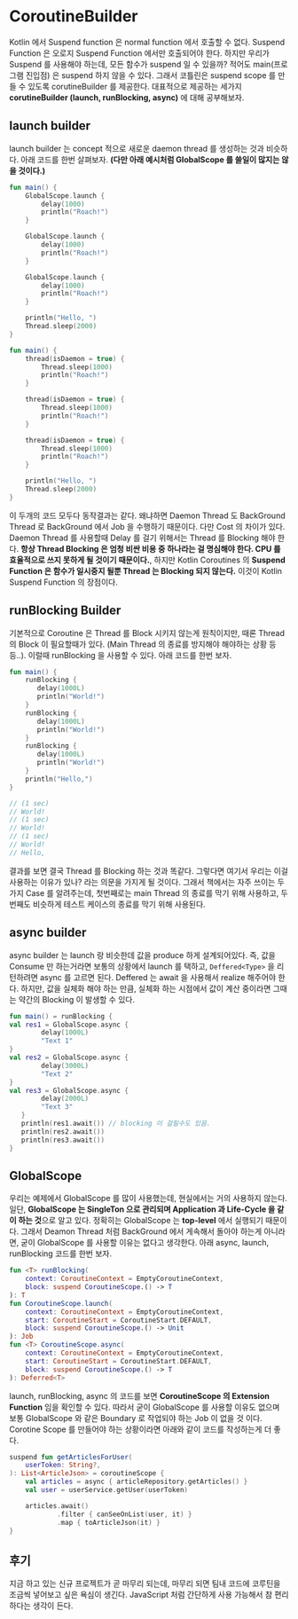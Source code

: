 # CoroutineBuilder

Kotlin 에서 Suspend function 은 normal function 에서 호출할 수 없다. Suspend Function 은 오로지 Suspend Function 에서만 호출되어야 한다. 하지만 우리가 Suspend 를 사용해야 하는데, 모든 함수가 suspend 일 수 있을까? 적어도 main(프로그램 진입점) 은 suspend 하지 않을 수 있다. 그래서 코틀린은 suspend scope 를 만들 수 있도록 corutineBuilder 를 제공한다. 대표적으로 제공하는 세가지 **corutineBuilder (launch, runBlocking, async)** 에 대해 공부해보자.

## launch builder

launch builder 는 concept 적으로 새로운 daemon thread 를 생성하는 것과 비슷하다. 아래 코드를 한번 살펴보자. **(다만 아래 예시처럼 GlobalScope 를 쓸일이 많지는 않을 것이다.)**

```kotlin
fun main() {
    GlobalScope.launch {
        delay(1000)
        println("Roach!")
    }

    GlobalScope.launch {
        delay(1000)
        println("Roach!")
    }

    GlobalScope.launch {
        delay(1000)
        println("Roach!")
    }

    println("Hello, ")
    Thread.sleep(2000)
}
```

```kotlin
fun main() {
    thread(isDaemon = true) {
        Thread.sleep(1000)
        println("Roach!")
    }

    thread(isDaemon = true) {
        Thread.sleep(1000)
        println("Roach!")
    }

    thread(isDaemon = true) {
        Thread.sleep(1000)
        println("Roach!")
    }

    println("Hello, ")
    Thread.sleep(2000)
}
```

이 두개의 코드 모두다 동작결과는 같다. 왜냐하면 Daemon Thread 도 BackGround Thread 로 BackGround 에서 Job 을 수행하기 때문이다. 다만 Cost 의 차이가 있다. Daemon Thread 를 사용할때 Delay 를 걸기 위해서는 Thread 를 Blocking 해야 한다. **항상 Thread Blocking 은 엄청 비싼 비용 중 하나라는 걸 명심해야 한다. CPU 를 효율적으로 쓰지 못하게 될 것이기 때문이다.**, 하지만 Kotlin Coroutines 의 **Suspend Function 은 함수가 일시중지 될뿐 Thread 는 Blocking 되지 않는다.** 이것이 Kotlin Suspend Function 의 장점이다.

## runBlocking Builder

기본적으로 Coroutine 은 Thread 를 Block 시키지 않는게 원칙이지만, 때론 Thread 의 Block 이 필요할때가 있다. (Main Thread 의 종료를 방지해야 해야하는 상황 등등..). 이럴때 runBlocking 을 사용할 수 있다. 아래 코드를 한번 보자.

```kotlin
fun main() { 
    runBlocking {
       delay(1000L)
       println("World!")
    }
    runBlocking {
       delay(1000L)
       println("World!")
    }
    runBlocking {
       delay(1000L)
       println("World!")
    }
    println("Hello,")
}

// (1 sec)
// World!
// (1 sec)
// World!
// (1 sec)
// World!
// Hello,
```

결과를 보면 결국 Thread 를 Blocking 하는 것과 똑같다. 그렇다면 여기서 우리는 이걸 사용하는 이유가 있나? 라는 의문을 가지게 될 것이다.
그래서 책에서는 자주 쓰이는 두가지 Case 를 알려주는데, 첫번째로는 main Thread 의 종료를 막기 위해 사용하고, 두번째도 비슷하게 테스트 케이스의 종료를 막기 위해 사용된다.

## async builder

async builder 는 launch 랑 비슷한데 값을 produce 하게 설계되어있다. 즉, 값을 Consume 만 하는거라면 보통의 상황에서 launch 를 택하고, `Deffered<Type>` 을 리턴하려면 async 를 고르면 된다. Deffered 는 await 을 사용해서 realize 해주어야 한다. 하지만, 값을 실체화 해야 하는 만큼, 실체화 하는 시점에서 값이 계산 중이라면 그때는 약간의 Blocking 이 발생할 수 있다.

```kotlin
fun main() = runBlocking {
val res1 = GlobalScope.async {
        delay(1000L)
        "Text 1"
}
val res2 = GlobalScope.async {
        delay(3000L)
        "Text 2"
}
val res3 = GlobalScope.async {
        delay(2000L)
        "Text 3"
   }
   println(res1.await()) // blocking 이 걸릴수도 있음.
   println(res2.await())
   println(res3.await())
}
```

## GlobalScope

우리는 예제에서 GlobalScope 를 많이 사용했는데, 현실에서는 거의 사용하지 않는다. 일단, **GlobalScope 는 SingleTon 으로 관리되며 Application 과 Life-Cycle 을 같이 하는 것**으로 알고 있다. 정확히는 GlobalScope 는 **top-level** 에서 실행되기 때문이다. 그래서 Deamon Thread 처럼 BackGround 에서 게속해서 돌아야 하는게 아니라면, 굳이 GlobalScope 를 사용할 이유는 없다고 생각한다. 아래 async, launch, runBlocking 코드를 한번 보자.

```kotlin
fun <T> runBlocking(
    context: CoroutineContext = EmptyCoroutineContext, 
    block: suspend CoroutineScope.() -> T
): T
fun CoroutineScope.launch(
    context: CoroutineContext = EmptyCoroutineContext, 
    start: CoroutineStart = CoroutineStart.DEFAULT, 
    block: suspend CoroutineScope.() -> Unit
): Job
fun <T> CoroutineScope.async(
    context: CoroutineContext = EmptyCoroutineContext, 
    start: CoroutineStart = CoroutineStart.DEFAULT, 
    block: suspend CoroutineScope.() -> T
): Deferred<T>
```

launch, runBlocking, async 의 코드를 보면 **CoroutineScope 의 Extension Function** 임을 확인할 수 있다. 따라서 굳이 GlobalScope 를 사용할 이유도 없으며 보통 GlobalScope 와 같은 Boundary 로 작업되야 하는 Job 이 없을 것 이다. Corotine Scope 를 만들어야 하는 상황이라면 아래와 같이 코드를 작성하는게 더 좋다.

```kotlin
suspend fun getArticlesForUser( 
    userToken: String?,
): List<ArticleJson> = coroutineScope {
    val articles = async { articleRepository.getArticles() } 
    val user = userService.getUser(userToken) 

    articles.await()
            .filter { canSeeOnList(user, it) }
            .map { toArticleJson(it) }
}
```

## 후기

지금 하고 있는 신규 프로젝트가 곧 마무리 되는데, 마무리 되면 팀내 코드에 코루틴을 조금씩 넣어보고 싶은 욕심이 생긴다. JavaScript 처럼 간단하게 사용 가능해서 참 편리하다는 생각이 든다.